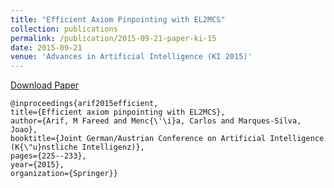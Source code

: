 ```yaml
---
title: "Efficient Axiom Pinpointing with EL2MCS"
collection: publications
permalink: /publication/2015-09-21-paper-ki-15
date: 2015-09-21 
venue: 'Advances in Artificial Intelligence (KI 2015)'
---
```


<a href='http://farif.github.io/files/papers/Farif-KI-15.pdf'>Download Paper</a>

~~~ 
@inproceedings{arif2015efficient,
title={Efficient axiom pinpointing with EL2MCS},
author={Arif, M Fareed and Menc{\'\i}a, Carlos and Marques-Silva, Joao},
booktitle={Joint German/Austrian Conference on Artificial Intelligence (K{\"u}nstliche Intelligenz)},
pages={225--233},
year={2015},
organization={Springer}}
~~~ 